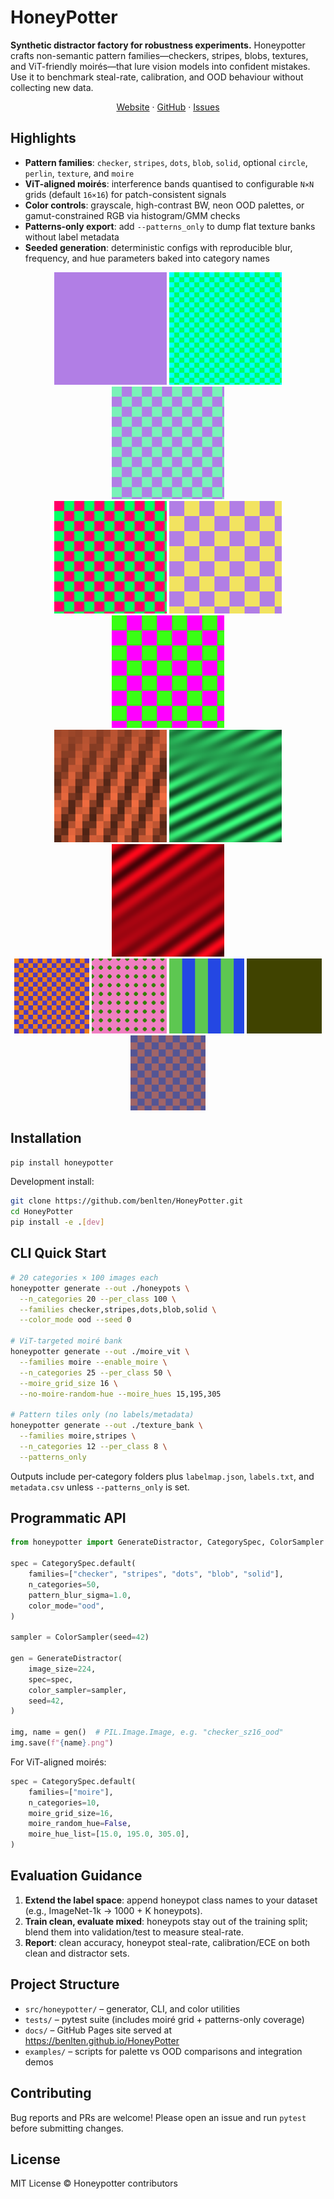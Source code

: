 # HoneyPotter

**Synthetic distractor factory for robustness experiments.** Honeypotter crafts non-semantic pattern families—checkers, stripes, blobs, textures, and ViT-friendly moirés—that lure vision models into confident mistakes. Use it to benchmark steal-rate, calibration, and OOD behaviour without collecting new data.

<p align="center">
  <a href="https://benlten.github.io/HoneyPotter">Website</a> ·
  <a href="https://github.com/benlten/HoneyPotter">GitHub</a> ·
  <a href="https://github.com/benlten/HoneyPotter/issues">Issues</a>
</p>

## Highlights
- **Pattern families**: `checker`, `stripes`, `dots`, `blob`, `solid`, optional `circle`, `perlin`, `texture`, and `moire`
- **ViT-aligned moirés**: interference bands quantised to configurable `N×N` grids (default `16×16`) for patch-consistent signals
- **Color controls**: grayscale, high-contrast BW, neon OOD palettes, or gamut-constrained RGB via histogram/GMM checks
- **Patterns-only export**: add `--patterns_only` to dump flat texture banks without label metadata
- **Seeded generation**: deterministic configs with reproducible blur, frequency, and hue parameters baked into category names

<p align="center">
  <img src="docs/assets/palette_0.png" width="180" alt="Checker palette sample">
  <img src="docs/assets/ood_0.png" width="180" alt="Checker OOD sample">
  <img src="docs/assets/palette_1.png" width="180" alt="Stripes palette sample">
  <br/>
  <img src="docs/assets/ood_1.png" width="180" alt="Stripes OOD sample">
  <img src="docs/assets/palette_2.png" width="180" alt="Dots palette sample">
  <img src="docs/assets/ood_2.png" width="180" alt="Dots OOD sample">
  <br/>
  <img src="docs/assets/moire_grid16.png" width="180" alt="Moire grid 16x16">
  <img src="docs/assets/moire_freeform.png" width="180" alt="Moire freeform">
  <img src="docs/assets/sample_moire.png" width="180" alt="Moire random sample">
  <br/>
  <img src="docs/assets/sample_00.png" width="120" alt="Sample pattern 0">
  <img src="docs/assets/sample_01.png" width="120" alt="Sample pattern 1">
  <img src="docs/assets/sample_02.png" width="120" alt="Sample pattern 2">
  <img src="docs/assets/sample_03.png" width="120" alt="Sample pattern 3">
  <img src="docs/assets/sample_04.png" width="120" alt="Sample pattern 4">
</p>

## Installation

```bash
pip install honeypotter
```

Development install:

```bash
git clone https://github.com/benlten/HoneyPotter.git
cd HoneyPotter
pip install -e .[dev]
```

## CLI Quick Start

```bash
# 20 categories × 100 images each
honeypotter generate --out ./honeypots \
  --n_categories 20 --per_class 100 \
  --families checker,stripes,dots,blob,solid \
  --color_mode ood --seed 0

# ViT-targeted moiré bank
honeypotter generate --out ./moire_vit \
  --families moire --enable_moire \
  --n_categories 25 --per_class 50 \
  --moire_grid_size 16 \
  --no-moire-random-hue --moire_hues 15,195,305

# Pattern tiles only (no labels/metadata)
honeypotter generate --out ./texture_bank \
  --families moire,stripes \
  --n_categories 12 --per_class 8 \
  --patterns_only
```

Outputs include per-category folders plus `labelmap.json`, `labels.txt`, and `metadata.csv` unless `--patterns_only` is set.

## Programmatic API

```python
from honeypotter import GenerateDistractor, CategorySpec, ColorSampler

spec = CategorySpec.default(
    families=["checker", "stripes", "dots", "blob", "solid"],
    n_categories=50,
    pattern_blur_sigma=1.0,
    color_mode="ood",
)

sampler = ColorSampler(seed=42)

gen = GenerateDistractor(
    image_size=224,
    spec=spec,
    color_sampler=sampler,
    seed=42,
)

img, name = gen()  # PIL.Image.Image, e.g. "checker_sz16_ood"
img.save(f"{name}.png")
```

For ViT-aligned moirés:

```python
spec = CategorySpec.default(
    families=["moire"],
    n_categories=10,
    moire_grid_size=16,
    moire_random_hue=False,
    moire_hue_list=[15.0, 195.0, 305.0],
)
```

## Evaluation Guidance

1. **Extend the label space**: append honeypot class names to your dataset (e.g., ImageNet-1k → 1000 + K honeypots).
2. **Train clean, evaluate mixed**: honeypots stay out of the training split; blend them into validation/test to measure steal-rate.
3. **Report**: clean accuracy, honeypot steal-rate, calibration/ECE on both clean and distractor sets.

## Project Structure

- `src/honeypotter/` – generator, CLI, and color utilities
- `tests/` – pytest suite (includes moiré grid + patterns-only coverage)
- `docs/` – GitHub Pages site served at <https://benlten.github.io/HoneyPotter>
- `examples/` – scripts for palette vs OOD comparisons and integration demos

## Contributing

Bug reports and PRs are welcome! Please open an issue and run `pytest` before submitting changes.

## License

MIT License © Honeypotter contributors
